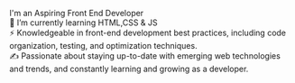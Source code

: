   I'm an Aspiring Front End Developer<br>🌱 I’m currently learning HTML,CSS & JS <br>⚡  Knowledgeable in front-end development best practices, including code <br>       organization, testing, and optimization techniques.<br>✍️  Passionate about staying up-to-date with emerging web technologies <br>       and trends, and constantly learning and growing as a developer.
